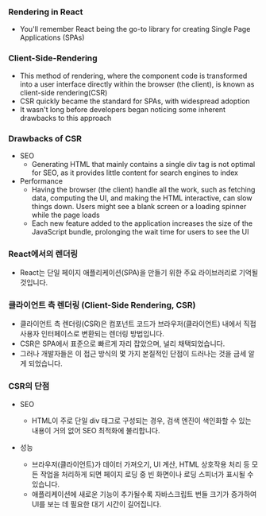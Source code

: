 ### Rendering in React

- You'll remember React being the go-to library for creating Single Page Applications (SPAs)

### Client-Side-Rendering

- This method of rendering, where the component code is transformed into a user interface directly within the browser (the client), is known as client-side rendering(CSR)
- CSR quickly became the standard for SPAs, with widespread adoption
- It wasn't long before developers began noticing some inherent drawbacks to this approach

### Drawbacks of CSR

- SEO
  - Generating HTML that mainly contains a single div tag is not optimal for SEO, as it provides little content for search engines to index
- Performance
  - Having the browser (the client) handle all the work, such as fetching data, computing the UI, and making the HTML interactive, can slow things down. Users might see a blank screen or a loading spinner while the page loads
  - Each new feature added to the application increases the size of the JavaScript bundle, prolonging the wait time for users to see the UI

### React에서의 렌더링

- React는 단일 페이지 애플리케이션(SPA)을 만들기 위한 주요 라이브러리로 기억될 것입니다.

### 클라이언트 측 렌더링 (Client-Side Rendering, CSR)

- 클라이언트 측 렌더링(CSR)은 컴포넌트 코드가 브라우저(클라이언트) 내에서 직접 사용자 인터페이스로 변환되는 렌더링 방법입니다.
- CSR은 SPA에서 표준으로 빠르게 자리 잡았으며, 널리 채택되었습니다.
- 그러나 개발자들은 이 접근 방식의 몇 가지 본질적인 단점이 드러나는 것을 금세 알게 되었습니다.

### CSR의 단점

- SEO

  - HTML이 주로 단일 div 태그로 구성되는 경우, 검색 엔진이 색인화할 수 있는 내용이 거의 없어 SEO 최적화에 불리합니다.

- 성능
  - 브라우저(클라이언트)가 데이터 가져오기, UI 계산, HTML 상호작용 처리 등 모든 작업을 처리하게 되면 페이지 로딩 중 빈 화면이나 로딩 스피너가 표시될 수 있습니다.
  - 애플리케이션에 새로운 기능이 추가될수록 자바스크립트 번들 크기가 증가하여 UI를 보는 데 필요한 대기 시간이 길어집니다.
